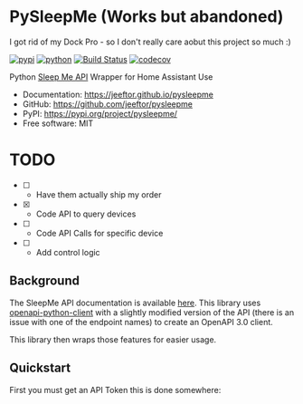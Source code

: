 # PySleepMe (Works but abandoned) 

I got rid of my Dock Pro - so I don't really care aobut this project so much :)


[![pypi](https://img.shields.io/pypi/v/pysleepme.svg)](https://pypi.org/project/pysleepme/)
[![python](https://img.shields.io/pypi/pyversions/pysleepme.svg)](https://pypi.org/project/pysleepme/)
[![Build Status](https://github.com/jeeftor/pysleepme/actions/workflows/dev.yml/badge.svg)](https://github.com/jeeftor/pysleepme/actions/workflows/dev.yml)
[![codecov](https://codecov.io/gh/jeeftor/pysleepme/branch/main/graphs/badge.svg)](https://codecov.io/github/jeeftor/pysleepme)



Python [Sleep Me API](https://docs.developer.sleep.me/api/) Wrapper for Home Assistant Use


* Documentation: <https://jeeftor.github.io/pysleepme>
* GitHub: <https://github.com/jeeftor/pysleepme>
* PyPI: <https://pypi.org/project/pysleepme/>
* Free software: MIT

# TODO

- [ ] - Have them actually ship my order
- [x] - Code API to query devices
- [ ] - Code API Calls for specific device
- [ ] - Add control logic

## Background

The SleepMe API documentation is available [here](https://docs.developer.sleep.me/api/). This library uses [openapi-python-client](https://www.google.com/search?client=safari&rls=en&q=openapi-python-client&ie=UTF-8&oe=UTF-8) with a slightly modified version of the API (there is an issue with one of the endpoint names) to create an OpenAPI 3.0 client.

This library then wraps those features for easier usage.
## Quickstart

First you must get an API Token this is done somewhere:
